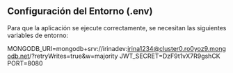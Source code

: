 ## Configuración del Entorno (.env)

Para que la aplicación se ejecute correctamente, se necesitan las siguientes variables de entorno:

MONGODB_URI=mongodb+srv://irinadev:irina1234@cluster0.ro0yoz9.mongodb.net/?retryWrites=true&w=majority
JWT_SECRET=DzF9t1vX7R9gshCK
PORT=8080
